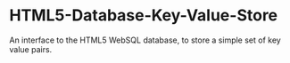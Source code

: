 HTML5-Database-Key-Value-Store
==============================

An interface to the HTML5 WebSQL database, to store a simple set of key value pairs.
